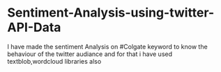 # Sentiment-Analysis-using-twitter-API-Data
I have made the sentiment Analysis on #Colgate keyword to know the behaviour of the twitter audiance and for that i have used textblob,wordcloud libraries also
